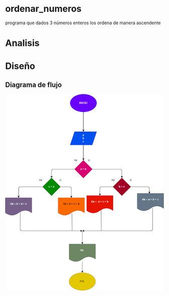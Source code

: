 # ordenar_numeros
programa que dados 3 números enteros los ordena de manera ascendente 

# Analisis

# Diseño

## Diagrama de flujo
![Diagrama de flujo](diagrama.png "diagrama de flujo")

